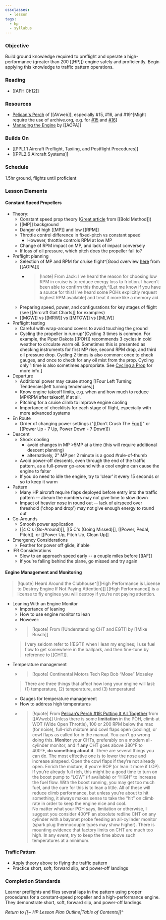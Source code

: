 ```yaml
---
cssclasses:
  - lesson
tags:
  - hp
  - syllabus
---
```


### Objective
Build ground knowledge required to preflight and operate a high-performance (greater than 200 [[HP]]) engine safely and proficiently. Begin applying this knowledge to traffic pattern operations.

### Reading
- [[AFH Ch12]]

### Resources
- [Pelican's Perch](https://www.avweb.com/topics/features/avweb-classics/pelicans-perch/) of [[AVweb]], especially #15, #16, and #19^[Might require the use of archive.org, e.g. for [#15](https://web.archive.org/web/20201112024522/https://www.avweb.com/features_old/pelicans-perch-15manifold-pressure-sucks/) and [#16](https://web.archive.org/web/20201112021057/www.avweb.com/features_old/pelicans-perch-16those-marvelous-props/)]
- [Managing the Engine](https://www.aopa.org/training-and-safety/students/solo/skills/managing-the-engine) by [[AOPA]]

### Builds On
- [[PPL1.1 Aircraft Preflight, Taxiing, and Postflight Procedures]]
- [[PPL2.6 Aircraft Systems]]

### Schedule
1.5hr ground, flights until proficient

### Lesson Elements
#### Constant Speed Propellers
- Theory: 
	- Constant speed prop theory ([Great article](https://www.boldmethod.com/learn-to-fly/aircraft-systems/how-a-constant-speed-prop-works/) from [[Bold Method]])
	- [[MP]] background
	- Danger of high [[MP]] and low [[RPM]]
	- Throttle control difference in fixed-pitch vs constant speed
		- However, throttle controls RPM at low MP
	- Change of RPM impact on MP, and lack of impact conversely
	- If loss of oil pressure, which pitch does the propeller fail to?
- Preflight planning
	- Selection of MP and RPM for cruise flight^[Good overview [here](https://www.aopa.org/news-and-media/all-news/1998/november/flight-training-magazine/engine-power-settings) from [[AOPA]]]
		- > [!note] From Jack: 
		  I've heard the reason for choosing low RPM in cruise is to reduce energy loss to friction. I haven't been able to confirm this though,^[Let me know if you have a source for this! I've heard some POHs explicitly request highest RPM available] and treat it more like a memory aid.
	- Preparing speed, power, and configurations for key stages of flight (see [[Aircraft Gait Charts]] for examples)
	- [[MGW]] vs [[MRW]] vs [[MTOW]] vs [[MLW]]
- Preflight testing
	- Careful with wrap-around covers to avoid touching the ground
	- Cycling the propeller in run-up^[Cycling 3 times is common. For example, the Piper Dakota [[POH]] recommends 3 cycles in cold weather to circulate warm oil. Sometimes this is presented as checking instruments for first MP rise, second RPM drop, and third oil pressure drop. Cycling 2 times is also common: once to check gauges, and once to check for any oil mist from the prop. Cycling only 1 time is also sometimes appropriate. See [Cycling a Prop](https://pilotworkshop.com/tips/constant-speed-prop/) for more info.]
- Departure
	- Additional power may cause strong [[Four Left Turning Tendencies|left turning tendencies]]
	- Know engine takeoff limits, e.g. when and how much to reduce MP/RPM after takeoff, if at all.
	- Pitching for a cruise climb to improve engine cooling
	- Importance of checklists for each stage of flight, especially with more advanced systems
- En Route
	- Order of changing power settings ("[[Don't Crush The Egg]]" or [[Power Up - 7 Up, Power Down - 7 Down]])
- Descent
	- Shock cooling
		- avoid changes in MP >5MP at a time (this will require additional descent planning)
		- alternatively, 2" MP per 2 minute is a good #rule-of-thumb 
	- Avoid power-off descents, even through the end of the traffic pattern, as a full-power go-around with a cool engine can cause the engine to falter
	- If you do need to idle the engine, try to 'clear' it every 15 seconds or so to keep it warm
- Pattern
	- Many HP aircraft require flaps deployed before entry into the traffic pattern -- abeam the numbers may not give time to slow down
	- Impact of heavier nose in round out -- lack of airspeed over threshold ('chop and drop') may not give enough energy to round out
- Go-Arounds
	- Smooth power application
	- [[4 C's (Go-Around)]], [[5 C's (Going Missed)]], [[Power, Pedal, Pitch]], or [[Power Up, Pitch Up, Clean Up]]
- Emergency Considerations
	- Feather for power off glide, if able
- IFR Considerations
	- Slow to an approach speed early -- a couple miles before [[IAF]]
	- If you're falling behind the plane, go missed and try again

#### Engine Management and Monitoring
> [!quote] Heard Around the Clubhouse^[[[High Performance is License to Destroy Engine If Not Paying Attention]]]
> [[High Performance]] is a license to fly engines you will destroy if you’re not paying attention.

- Leaning With an Engine Monitor
	- Importance of leaning
	- How to use engine monitor to lean
	- However:
	- > [!quote] From [[Understanding CHT and EGT]] by [[Mike Busch]]
	 > I very seldom refer to [[EGT]] when I lean my engines; I use fuel flow to get somewhere in the ballpark, and then fine-tune by reference to [[CHT]].
- Temperature management
	- > [!quote] Continental Motors Tech Rep Bob “Mose” Moseley
	> There are three things that affect how long your engine will last: (1) temperature, (2) temperature, and (3) temperature!
	- Gauges for temperature management
	- How to address high temperatures
	- > [!quote] From [Pelican’s Perch #19: Putting It All Together](https://www.avweb.com/flight-safety/pelicans-perch-19putting-it-all-together/) from [[AVweb]]
	  Unless there is some **limitation** in the POH, climb at WOT (Wide Open Throttle), 100 or 200 RPM below the max (for noise), full-rich mixture and cowl flaps open (cooling), or cowl flaps as called for in the manual. You can’t go wrong doing this. **Monitor** your CHTs, preferably on a modern all-cylinder monitor, and if **any** CHT goes above 380°F to 400°F, **do something about it**. There are several things you can do. The most effective one is to lower the nose and increase airspeed. Open the cowl flaps if they’re not already open. Enrich the mixture, if you’re ROP (or lean it more if LOP). If you’re already full rich, this might be a good time to turn on the boost pump to “LOW” (if available) or “HIGH” to increase the fuel flow. With the boost running, you may get too much fuel, and the cure for this is to lean a little. All of these will reduce climb performance, but unless you’re about to hit something, it always makes sense to take the “hit” on climb rate in order to keep the engine nice and cool.<br>
	  No matter what your POH says, limitation or otherwise, I suggest you consider 400°F an absolute redline CHT on any cylinder with a bayonet probe feeding an all-cylinder monitor (spark plug thermocouple types may show higher). There is mounting evidence that factory limits on CHT are much too high. In any event, try to keep the time above such temperatures at a minimum.

#### Traffic Pattern
- Apply theory above to flying the traffic pattern
- Practice short, soft, forward slip, and power-off landings

### Completion Standards
Learner preflights and flies several laps in the pattern using proper procedures for a constant-speed propeller and a high-performance engine. They demonstrate short, soft, forward slip, and power-off landings.

*Return to [[~ HP Lesson Plan Outline|Table of Contents]]^*